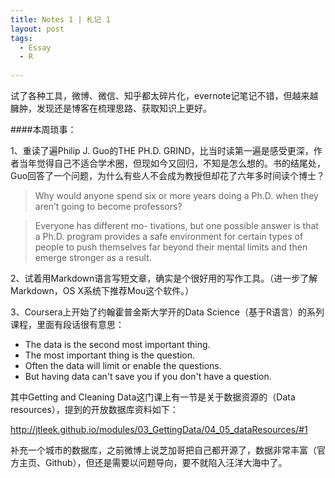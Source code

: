 ```yaml
---
title: Notes 1 | 札记 1
layout: post
tags:
  - Essay
  - R
  
---
```


试了各种工具，微博、微信、知乎都太碎片化，evernote记笔记不错，但越来越臃肿，发现还是博客在梳理思路、获取知识上更好。

####本周琐事：

1、重读了遍Philip J. Guo的THE PH.D. GRIND，比当时读第一遍是感受更深，作者当年觉得自己不适合学术圈，但现如今又回归，不知是怎么想的。书的结尾处，Guo回答了一个问题，为什么有些人不会成为教授但却花了六年多时间读个博士？

>Why would anyone spend six or more years doing a Ph.D. when they aren’t going to become professors?

>Everyone has different mo- tivations, but one possible answer is that a Ph.D. program provides a safe environment for certain types of people to push themselves far beyond their mental limits and then emerge stronger as a result.

2、试着用Markdown语言写短文章，确实是个很好用的写作工具。（进一步了解Markdown，OS X系统下推荐Mou这个软件。）

3、Coursera上开始了约翰霍普金斯大学开的Data Science（基于R语言）的系列课程，里面有段话很有意思：

* The data is the second most important thing.
* The most important thing is the question.
* Often the data will limit or enable the questions.
* But having data can't save you if you don't have a question.

其中Getting and Cleaning Data这门课上有一节是关于数据资源的（Data resources），提到的开放数据库资料如下：

http://jtleek.github.io/modules/03_GettingData/04_05_dataResources/#1

补充一个城市的数据库，之前微博上说芝加哥把自己都开源了，数据非常丰富（官方主页、Github），但还是需要以问题导向，要不就陷入汪洋大海中了。